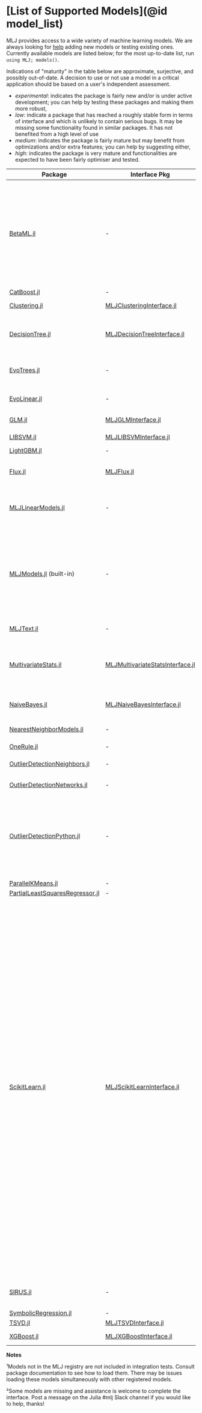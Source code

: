 # [List of Supported Models](@id model_list)

MLJ provides access to a wide variety of machine learning models.
We are always looking for
[help](https://github.com/alan-turing-institute/MLJ.jl/blob/master/CONTRIBUTING.md)
adding new models or testing existing ones.  Currently available
models are listed below; for the most up-to-date list, run `using MLJ;
models()`. 

Indications of "maturity" in the table below are approximate,
surjective, and possibly out-of-date. A decision to use or not use a
model in a critical application should be based on a user's
independent assessment.

* *experimental*: indicates the package is fairly new and/or is under
  active development; you can help by testing these packages and
  making them more robust,
* *low*: indicate a package that has reached a roughly stable form in
  terms of interface and which is unlikely to contain serious bugs. It
  may be missing some functionality found in similar packages. It
  has not benefited from a high level of use
* *medium*: indicates the package is fairly mature but may benefit
  from optimizations and/or extra features; you can help by suggesting
  either,
* *high*: indicates the package is very mature and functionalities are
  expected to have been fairly optimiser and tested.

| Package | Interface Pkg | Models | Maturity | Note
| ------- | ------------- | ------ | -------- | ----
[BetaML.jl](https://github.com/sylvaticus/BetaML.jl) | - | DecisionTreeClassifier, RandomForestClassifier, NeuralNetworkClassifier, LinearPerceptron, KernelPerceptron, Pegasos, DecisionTreeRegressor, RandomForestRegressor, NeuralNetworkRegressor, MultitargetNeuralNetworkRegressor, GaussianMixtureRegressor, MultitargetGaussianMixtureRegressor, KMeans, KMedoids, GaussianMixtureClusterer,  SimpleImputer,  GaussianMixtureImputer, RandomForestImputer, GeneralImputer | medium |
[CatBoost.jl](https://github.com/JuliaAI/CatBoost.jl) | - | CatBoostRegressor, CatBoostClassifier | high |
[Clustering.jl](https://github.com/JuliaStats/Clustering.jl) | [MLJClusteringInterface.jl](https://github.com/JuliaAI/MLJClusteringInterface.jl) | KMeans, KMedoids, DBSCAN, HierarchicalClustering | high² |
[DecisionTree.jl](https://github.com/bensadeghi/DecisionTree.jl) | [MLJDecisionTreeInterface.jl](https://github.com/JuliaAI/MLJDecisionTreeInterface.jl) | DecisionTreeClassifier, DecisionTreeRegressor, AdaBoostStumpClassifier, RandomForestClassifier, RandomForestRegressor | high | 
[EvoTrees.jl](https://github.com/Evovest/EvoTrees.jl) | - | EvoTreeRegressor, EvoTreeClassifier, EvoTreeCount, EvoTreeGaussian, EvoTreeMLE | medium | tree-based gradient boosting models
[EvoLinear.jl](https://github.com/jeremiedb/EvoLinear.jl) | - | EvoLinearRegressor | medium | linear boosting models
[GLM.jl](https://github.com/JuliaStats/GLM.jl) | [MLJGLMInterface.jl](https://github.com/JuliaAI/MLJGLMInterface.jl) | LinearRegressor, LinearBinaryClassifier, LinearCountRegressor | medium² |
[LIBSVM.jl](https://github.com/mpastell/LIBSVM.jl) | [MLJLIBSVMInterface.jl](https://github.com/JuliaAI/MLJLIBSVMInterface.jl) | LinearSVC, SVC, NuSVC, NuSVR, EpsilonSVR, OneClassSVM | high | also via ScikitLearn.jl
[LightGBM.jl](https://github.com/IQVIA-ML/LightGBM.jl) | - | LGBMClassifier, LGBMRegressor | high | 
[Flux.jl](https://github.com/FluxML/Flux.jl) | [MLJFlux.jl](https://github.com/FluxML/MLJFlux.jl) | NeuralNetworkRegressor, NeuralNetworkClassifier, MultitargetNeuralNetworkRegressor, ImageClassifier | low |
[MLJLinearModels.jl](https://github.com/JuliaAI/MLJLinearModels.jl) | - | LinearRegressor, RidgeRegressor, LassoRegressor, ElasticNetRegressor, QuantileRegressor, HuberRegressor, RobustRegressor, LADRegressor, LogisticClassifier, MultinomialClassifier | medium |
[MLJModels.jl](https://github.com/JuliaAI/MLJModels.jl) (built-in) | - | ConstantClassifier, ConstantRegressor, ContinuousEncoder, DeterministicConstantClassifier, DeterministicConstantRegressor, FeatureSelector, FillImputer, InteractionTransformer, OneHotEncoder, Standardizer, UnivariateBoxCoxTransformer, UnivariateDiscretizer, UnivariateFillImputer,  UnivariateTimeTypeToContinuous, Standardizer, BinaryThreshholdPredictor | medium |
[MLJText.jl](https://github.com/JuliaAI/MLJText.jl) | - | TfidfTransformer, BM25Transformer, CountTransformer | low |
[MultivariateStats.jl](https://github.com/JuliaStats/MultivariateStats.jl) | [MLJMultivariateStatsInterface.jl](https://github.com/JuliaAI/MLJMultivariateStatsInterface.jl) | LinearRegressor, MultitargetLinearRegressor, RidgeRegressor, MultitargetRidgeRegressor, PCA, KernelPCA, ICA, LDA, BayesianLDA, SubspaceLDA, BayesianSubspaceLDA, FactorAnalysis, PPCA | high | 
[NaiveBayes.jl](https://github.com/dfdx/NaiveBayes.jl) | [MLJNaiveBayesInterface.jl](https://github.com/JuliaAI/MLJNaiveBayesInterface.jl) | GaussianNBClassifier, MultinomialNBClassifier, HybridNBClassifier | low |
[NearestNeighborModels.jl](https://github.com/JuliaAI/NearestNeighborModels.jl) | - | KNNClassifier, KNNRegressor, MultitargetKNNClassifier, MultitargetKNNRegressor | high |
[OneRule.jl](https://github.com/roland-KA/OneRule.jl) | - | OneRuleClassifier | experimental |
[OutlierDetectionNeighbors.jl](https://github.com/OutlierDetectionJL/OutlierDetectionNeighbors.jl) | - | ABODDetector, COFDetector, DNNDetector, KNNDetector, LOFDetector | medium | 
[OutlierDetectionNetworks.jl](https://github.com/OutlierDetectionJL/OutlierDetectionNetworks.jl) | - | AEDetector, DSADDetector, ESADDetector | medium | 
[OutlierDetectionPython.jl](https://github.com/OutlierDetectionJL/OutlierDetectionPython.jl) | - | ABODDetector, CBLOFDetector, CDDetector, COFDetector, COPODDetector, ECODDetector, GMMDetector, HBOSDetector, IForestDetector, INNEDetector, KDEDetector, KNNDetector, LMDDDetector, LOCIDetector, LODADetector, LOFDetector, MCDDetector, OCSVMDetector, PCADetector, RODDetector, SODDetector, SOSDetector | high | 
[ParallelKMeans.jl](https://github.com/PyDataBlog/ParallelKMeans.jl) | - | KMeans | experimental |
[PartialLeastSquaresRegressor.jl](https://github.com/lalvim/PartialLeastSquaresRegressor.jl) | - | PLSRegressor, KPLSRegressor | experimental |
[ScikitLearn.jl](https://github.com/cstjean/ScikitLearn.jl) | [MLJScikitLearnInterface.jl](https://github.com/JuliaAI/MLJScikitLearnInterface.jl) | ARDRegressor, AdaBoostClassifier, AdaBoostRegressor, AffinityPropagation, AgglomerativeClustering, BaggingClassifier, BaggingRegressor, BayesianLDA, BayesianQDA, BayesianRidgeRegressor, BernoulliNBClassifier, Birch, ComplementNBClassifier, DBSCAN, DummyClassifier, DummyRegressor, ElasticNetCVRegressor, ElasticNetRegressor, ExtraTreesClassifier, ExtraTreesRegressor, FeatureAgglomeration, GaussianNBClassifier, GaussianProcessClassifier, GaussianProcessRegressor, GradientBoostingClassifier, GradientBoostingRegressor, HuberRegressor, KMeans, KNeighborsClassifier, KNeighborsRegressor, LarsCVRegressor, LarsRegressor, LassoCVRegressor, LassoLarsCVRegressor, LassoLarsICRegressor, LassoLarsRegressor, LassoRegressor, LinearRegressor, LogisticCVClassifier, LogisticClassifier, MeanShift, MiniBatchKMeans, MultiTaskElasticNetCVRegressor, MultiTaskElasticNetRegressor, MultiTaskLassoCVRegressor, MultiTaskLassoRegressor, MultinomialNBClassifier, OPTICS, OrthogonalMatchingPursuitCVRegressor, OrthogonalMatchingPursuitRegressor, PassiveAggressiveClassifier, PassiveAggressiveRegressor, PerceptronClassifier, ProbabilisticSGDClassifier, RANSACRegressor, RandomForestClassifier, RandomForestRegressor, RidgeCVClassifier, RidgeCVRegressor, RidgeClassifier, RidgeRegressor, SGDClassifier, SGDRegressor, SVMClassifier, SVMLClassifier, SVMLRegressor, SVMNuClassifier, SVMNuRegressor, SVMRegressor, SpectralClustering, TheilSenRegressor | high² |
[SIRUS.jl](https://github.com/rikhuijzer/SIRUS.jl) | - | StableForestClassifier, StableForestRegressor, StableRulesClassifier, StableRulesRegressor | low |
[SymbolicRegression.jl](https://github.com/MilesCranmer/SymbolicRegression.jl) | - | MultitargetSRRegressor, SRRegressor | experimental |
[TSVD.jl](https://github.com/JuliaLinearAlgebra/TSVD.jl) | [MLJTSVDInterface.jl](https://github.com/JuliaAI/MLJTSVDInterface.jl) | TSVDTransformer | high | 
[XGBoost.jl](https://github.com/dmlc/XGBoost.jl) | [MLJXGBoostInterface.jl](https://github.com/JuliaAI/MLJXGBoostInterface.jl) | XGBoostRegressor, XGBoostClassifier, XGBoostCount | high |


**Notes** 

¹Models not in the MLJ registry are not included in integration tests. Consult package documentation to see how to load them. There may be issues loading these models simultaneously with other registered models.

²Some models are missing and assistance is welcome to complete the interface. Post a
message on the Julia #mlj Slack channel if you would like to help, thanks!


